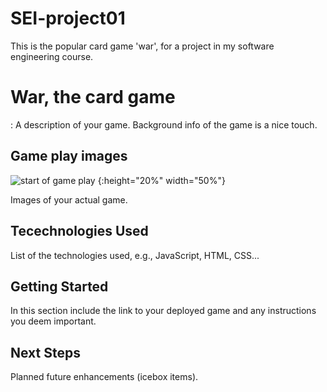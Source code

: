 # SEI-project01
This is the popular card game 'war', for a project in my software engineering course.
# War, the card game 
: A description of your game. Background info of the game is a nice touch.

## Game play images

![start of game play](http:/Users/zsiskos/SEI/SEI-project01/images/readme/gamePlayFight.png "Game Play Start") {:height="20%" width="50%"}



Images of your actual game.

## Tecechnologies Used
 List of the technologies used, e.g., JavaScript, HTML, CSS...

## Getting Started
In this section include the link to your deployed game and any instructions you deem important.

## Next Steps
Planned future enhancements (icebox items).